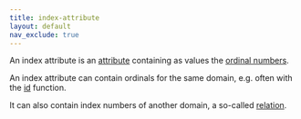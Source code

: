 ```yaml
---
title: index-attribute
layout: default
nav_exclude: true
---
```

An index attribute is an [attribute](attribute) containing as values the [ordinal numbers](wikipedia:Ordinal_number "wikilink").

An index attribute can contain ordinals for the same domain, e.g. often with the [id](id) function.

It can also contain index numbers of another domain, a so-called [relation](relation).
  